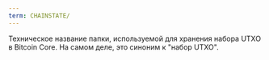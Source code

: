 ```yaml
---
term: CHAINSTATE/
---
```


Техническое название папки, используемой для хранения набора UTXO в Bitcoin Core. На самом деле, это синоним к "набор UTXO".